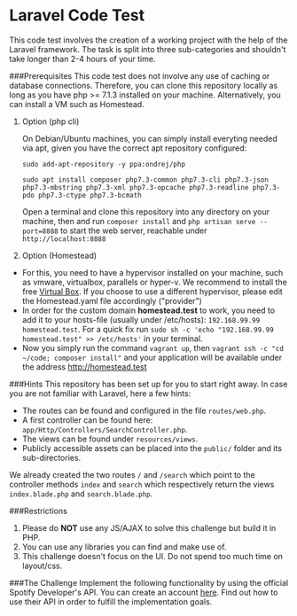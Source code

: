 # Laravel Code Test

This code test involves the creation of a working project with the help of the Laravel framework.
The task is split into three sub-categories and shouldn't take longer than 2-4 hours of your time.

###Prerequisites
This code test does not involve any use of caching or database connections. Therefore, you can clone this repository locally as long as you have php >= 7.1.3 installed on your machine. Alternatively, you can install a VM such as Homestead.

1. Option (php cli)

    On Debian/Ubuntu machines, you can simply install everyting needed via apt, given you have the correct apt repository configured:

    `sudo add-apt-repository -y ppa:ondrej/php`
    
    `sudo apt install composer php7.3-common php7.3-cli php7.3-json php7.3-mbstring php7.3-xml php7.3-opcache php7.3-readline php7.3-pdo php7.3-ctype php7.3-bcmath`

    Open a terminal and clone this repository into any directory on your machine, then and run `composer install` and `php artisan serve --port=8888` to start the web server, reachable under `http://localhost:8888`

1. Option (Homestead)
- For this, you need to have a hypervisor installed on your machine, such as vmware, virtualbox, parallels or hyper-v. We recommend to install the free [Virtual Box](https://www.virtualbox.org/wiki/Downloads). If you choose to use a different hypervisor, please edit the Homestead.yaml file accordingly ("provider")
- In order for the custom domain **homestead.test** to work, you need to add it to your hosts-file (usually under /etc/hosts): `192.168.99.99 homestead.test`. For a quick fix run `sudo sh -c 'echo "192.168.99.99 homestead.test" >> /etc/hosts'` in your terminal.
- Now you simply run the command `vagrant up`, then `vagrant ssh -c "cd ~/code; composer install"` and your application will be available under the address http://homestead.test


###Hints
This repository has been set up for you to start right away. In case you are not familiar with Laravel, here a few hints:
- The routes can be found and configured in the file `routes/web.php`.
- A first controller can be found here: `app/Http/Controllers/SearchController.php`.
- The views can be found under `resources/views`.
- Publicly accessible assets can be placed into the `public/` folder and its sub-directories.

We already created the two routes `/` and `/search` which point to the controller methods `index` and `search` which respectively return the views `index.blade.php` and `search.blade.php`.

###Restrictions
1. Please do **NOT** use any JS/AJAX to solve this challenge but build it in PHP. 
2. You can use any libraries you can find and make use of.
3. This challenge doesn't focus on the UI. Do not spend too much time on layout/css.

###The Challenge
Implement the following functionality by using the official Spotify Developer's API. You can create an account [here](https://developer.spotify.com/dashboard/). Find out how to use their API in order to fulfill the implementation goals.


